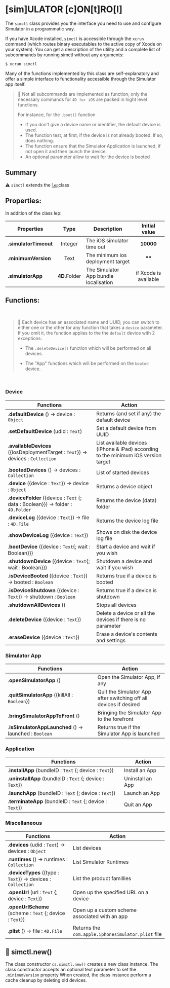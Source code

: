 # [sim]ULATOR [c]ON[t]RO[l]The `simctl` class provides you the interface you need to use and configure Simulator in a programmatic way.

If you have Xcode installed, `simctl` is accessible through the `xcrun` command (which routes binary executables to the active copy of Xcode on your system). You can get a description of the utility and a complete list of subcommands by running simctl without any arguments:

`$ xcrun simctl`

Many of the functions implemented by this class are self-explanatory and offer a simple interface to functionality accessible through the Simulator app itself.

> 📌 Not all subcommands are implemented as function, only the necessary commands for `4D for iOS` are packed in hight level functions. 
> 
> For instance, for the `.boot()` function
> 
> * If you don't give a device name or identifier, the default device is used.
> * The function test, at first, if the device is not already booted. If so, does nothing.
> * The function ensure that the Simulator Application is launched, if not open it and then launch the device.
> * An optional parameter allow to wait for the device is booted

## Summary

⚠️ `simctl` extends the <a href="lep.md">`lep`</a>class 

## Properties:

In addition of the class lep:

|Properties|Type|Description|Initial value|
|---------|:----:|------|:------:|
|**.simulatorTimeout**|Integer|The iOS simulator time out|**10000**|
|**.minimumVersion**|Text|The minimum ios deployment target|**""**|
|**.simulatorApp**|**4D**.Folder|The Simulator App bundle localisation|if Xcode is available|


## Functions:   
    
> 📌 Each device has an associated name and UUID, you can switch to either one or the other for any function that takes a `device` parameter.  If you omit it, the function applies to the the `default` device with 2 exceptions:   
> 
> - The `.deleteDevice()` function which will be performed on all devices.
> 
> - The "App" functions which will be performed on the `booted` device.  


 
### Device

|Functions|Action|
|--------|------|
|.**defaultDevice** ()  → device : `Object` | Returns (and set if any) the default device    
|.**setDefaultDevice** (udid : `Text`) | Set a default device from UUID 
|.**availableDevices** ({iosDeploymentTarget : `Text`})  → devices : `Collection` | List available devices (iPhone & iPad) according to the minimum iOS version target 
|.**bootedDevices** ()  → devices : `Collection` | List of started devices
|.**device** ({device : `Text`})  → device : `Object` | Returns a device object
|.**deviceFolder** ({device : `Text` {; data : Boolean}})  → folder : `4D.Folder` | Returns the device (data) folder
|.**deviceLog** ({device : `Text`})  → file : `4D.File` | Returns the device log file
|.**showDeviceLog** ({device : `Text`})| Shows on disk the device log file
|.**bootDevice** ({device : `Text`{; wait : Boolean}})| Start a device and wait if you wish
|.**shutdownDevice** ({device : `Text`{; wait : Boolean}})| Shutdown a device and wait if you wish
|.**isDeviceBooted** ({device : `Text`})  → booted : `Boolean` | Returns true if a device is booted
|.**isDeviceShutdown** ({device : `Text`})  → shutdown : `Boolean` | Returns true if a device is shutdown
|.**shutdownAllDevices** () | Stops all devices
|.**deleteDevice** ({device : `Text`}) |  Delete a device or all the devices if there is no parameter
|.**eraseDevice** ({device : `Text`}) |  Erase a device's contents and settings

### Simulator App

|Functions|Action|
|--------|------|
|.**openSimulatorApp** () | Open the Simulator App, if any
|.**quitSimulatorApp** ({killAll : `Boolean`}) | Quit the Simulator App after switching off all devices if desired
|.**bringSimulatorAppToFront** () | Bringing the Simulator App to the forefront
|.**isSimulatorAppLaunched** ()  → launched : `Boolean` | Returns true if the Simulator App is launched   
 
### Application

|Functions|Action|
|--------|------|
|.**installApp** (bundleID : `Text` {; device : `Text`}) | Install an App
|.**uninstallApp** (bundleID : `Text` {; device : `Text`}) | Uninstall an App
|.**launchApp** (bundleID : `Text` {; device : `Text`}) | Launch an App
|.**terminateApp** (bundleID : `Text` {; device : `Text`}) | Quit an App

### Miscellaneous

|Functions|Action|
|--------|------|
|.**devices** (udid : `Text`)  → devices : `Object` | List devices
|.**runtimes** ()  → runtimes : `Collection` | List Simulator Runtimes
|.**deviceTypes** ({type : `Text`})  → devices : `Collection` | List the product famillies
|.**openUrl** (url : `Text` {; device : `Text`}) | Open up the specified URL on a device
|.**openUrlScheme** (scheme : `Text` {; device : `Text`}) | Open up a custom scheme associated with an app
|.**plist** ()  → file : `4D.File` | Returns the `com.apple.iphonesimulator.plist` file

## 🔸 simctl.new()

The class constructor `cs.simctl.new()` creates a new class instance.
The class constructor accepts an optional text parameter to set the `.minimumVersion` property
When created, the class instance perform a cache cleanup by deleting old devices.


